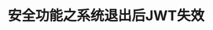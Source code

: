 ---
slug: system-logout-jwt-invalidation
title: 安全功能之系统退出后JWT失效
authors: [jiguanchen]
tags: [secure, java]
--- 